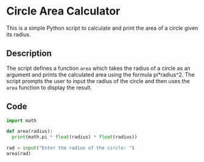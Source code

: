 # Circle Area Calculator

This is a simple Python script to calculate and print the area of a circle given its radius.

## Description

The script defines a function `area` which takes the radius of a circle as an argument and prints the calculated area using the formula pi*radius^2. The script prompts the user to input the radius of the circle and then uses the `area` function to display the result.

## Code

```python
import math

def area(radius):
  print(math.pi * float(radius) * float(radius))

rad = input("Enter the radius of the circle: ")
area(rad)

